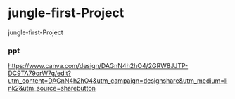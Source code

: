 # jungle-first-Project
jungle-first-Project

### ppt
https://www.canva.com/design/DAGnN4h2hO4/2GRW8JJTP-DC9TA79orW7g/edit?utm_content=DAGnN4h2hO4&utm_campaign=designshare&utm_medium=link2&utm_source=sharebutton